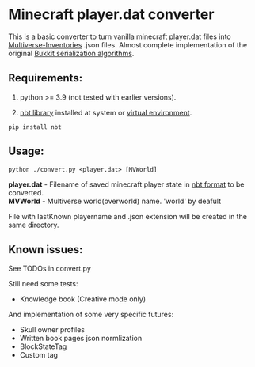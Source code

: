 # Minecraft player.dat converter
This is a basic converter to turn vanilla minecraft player.dat files into [Multiverse-Inventories](https://github.com/Multiverse/Multiverse-Inventories/) .json files.
Almost complete implementation of the original [Bukkit serialization algorithms](https://hub.spigotmc.org/stash/projects/SPIGOT/repos/bukkit/browse/src/main/java/org/bukkit/inventory/).

## Requirements:
1. python >= 3.9 (not tested with earlier versions).

2. [nbt library](https://pypi.org/project/NBT/) installed at system or [virtual environment](https://docs.python.org/3/library/venv.html).
```
pip install nbt
```

## Usage:
```
python ./convert.py <player.dat> [MVWorld]
```
**player.dat** - Filename of saved minecraft player state in [nbt format](https://minecraft.wiki/w/Player.dat_format) to be converted.<br/>
**MVWorld** - Multiverse world(overworld) name. 'world' by deafult

File with lastKnown playername and .json extension will be created in the same directory.

## Known issues:
See TODOs in convert.py<br/>

Still need some tests:
- Knowledge book (Creative mode only)

And implementation of some very specific futures:
- Skull owner profiles
- Written book pages json normlization
- BlockStateTag
- Custom tag
